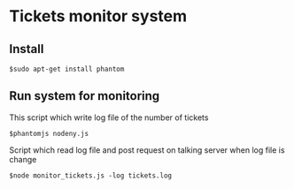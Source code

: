 # Tickets monitor system

## Install

```
$sudo apt-get install phantom
```

## Run system for monitoring
This script which write log file of the number of tickets
```
$phantomjs nodeny.js
```
Script which read log file and post request on talking server when log file is change
```
$node monitor_tickets.js -log tickets.log
```
